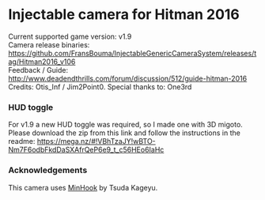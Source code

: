 Injectable camera for Hitman 2016
============================

Current supported game version: v1.9  
Camera release binaries: https://github.com/FransBouma/InjectableGenericCameraSystem/releases/tag/Hitman2016_v106  
Feedback / Guide: http://www.deadendthrills.com/forum/discussion/512/guide-hitman-2016  
Credits: Otis_Inf / Jim2Point0. Special thanks to: One3rd  

### HUD toggle
For v1.9 a new HUD toggle was required, so I made one with 3D migoto. Please download the zip from this link and follow the
instructions in the readme: 
https://mega.nz/#!VBhTzaJY!wBTO-Nm7F6odbFkdDaSXAfrQeP6e9_t_c56HEo6IaHc


### Acknowledgements
This camera uses [MinHook](https://github.com/TsudaKageyu/minhook) by Tsuda Kageyu.
